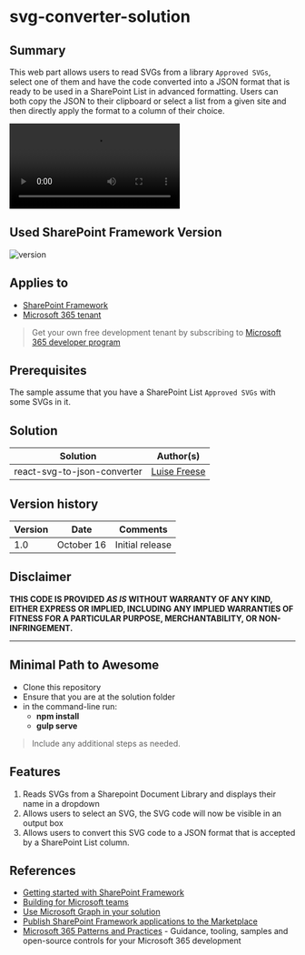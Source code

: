 # svg-converter-solution

## Summary

This web part allows users to read SVGs from a library `Approved SVGs`, select one of them and have the code converted into a JSON format that is ready to be used in a SharePoint List in advanced formatting. Users can both copy the JSON to their clipboard or select a list from a given site and then directly apply the format to a column of their choice.

![svg converter in action](/assets/svg-converter-webpart.mp4)

## Used SharePoint Framework Version

![version](https://img.shields.io/badge/version-1.20.0-green.svg)

## Applies to

- [SharePoint Framework](https://aka.ms/spfx)
- [Microsoft 365 tenant](https://docs.microsoft.com/en-us/sharepoint/dev/spfx/set-up-your-developer-tenant)

> Get your own free development tenant by subscribing to [Microsoft 365 developer program](http://aka.ms/o365devprogram)

## Prerequisites

The sample assume that you have a SharePoint List `Approved SVGs` with some SVGs in it.

## Solution

| Solution    | Author(s)                                               |
| ----------- | ------------------------------------------------------- |
| react-svg-to-json-converter | [Luise Freese](https://github.com/LuiseFreese) | @LuiseFreese |

## Version history

| Version | Date             | Comments        |
| ------- | ---------------- | --------------- |
| 1.0     | October 16 | Initial release |

## Disclaimer

**THIS CODE IS PROVIDED _AS IS_ WITHOUT WARRANTY OF ANY KIND, EITHER EXPRESS OR IMPLIED, INCLUDING ANY IMPLIED WARRANTIES OF FITNESS FOR A PARTICULAR PURPOSE, MERCHANTABILITY, OR NON-INFRINGEMENT.**

---

## Minimal Path to Awesome

- Clone this repository
- Ensure that you are at the solution folder
- in the command-line run:
  - **npm install**
  - **gulp serve**

> Include any additional steps as needed.

## Features

1. Reads SVGs from a Sharepoint Document Library and displays their name in a dropdown
2. Allows users to select an SVG, the SVG code will now be visible in an output box
3. Allows users to convert this SVG code to a JSON format that is accepted by a SharePoint List column.


## References

- [Getting started with SharePoint Framework](https://docs.microsoft.com/en-us/sharepoint/dev/spfx/set-up-your-developer-tenant)
- [Building for Microsoft teams](https://docs.microsoft.com/en-us/sharepoint/dev/spfx/build-for-teams-overview)
- [Use Microsoft Graph in your solution](https://docs.microsoft.com/en-us/sharepoint/dev/spfx/web-parts/get-started/using-microsoft-graph-apis)
- [Publish SharePoint Framework applications to the Marketplace](https://docs.microsoft.com/en-us/sharepoint/dev/spfx/publish-to-marketplace-overview)
- [Microsoft 365 Patterns and Practices](https://aka.ms/m365pnp) - Guidance, tooling, samples and open-source controls for your Microsoft 365 development
